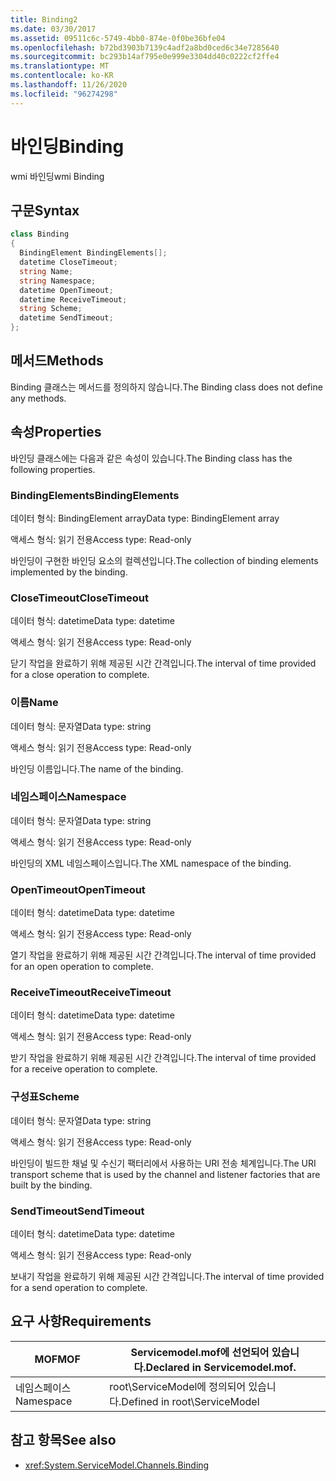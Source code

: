 ```yaml
---
title: Binding2
ms.date: 03/30/2017
ms.assetid: 09511c6c-5749-4bb0-874e-0f0be36bfe04
ms.openlocfilehash: b72bd3903b7139c4adf2a8bd0ced6c34e7285640
ms.sourcegitcommit: bc293b14af795e0e999e3304dd40c0222cf2ffe4
ms.translationtype: MT
ms.contentlocale: ko-KR
ms.lasthandoff: 11/26/2020
ms.locfileid: "96274298"
---
```

# <a name="binding"></a><span data-ttu-id="b203c-102">바인딩</span><span class="sxs-lookup"><span data-stu-id="b203c-102">Binding</span></span>

<span data-ttu-id="b203c-103">wmi 바인딩</span><span class="sxs-lookup"><span data-stu-id="b203c-103">wmi Binding</span></span>  
  
## <a name="syntax"></a><span data-ttu-id="b203c-104">구문</span><span class="sxs-lookup"><span data-stu-id="b203c-104">Syntax</span></span>  
  
```csharp
class Binding  
{  
  BindingElement BindingElements[];  
  datetime CloseTimeout;  
  string Name;  
  string Namespace;  
  datetime OpenTimeout;  
  datetime ReceiveTimeout;  
  string Scheme;  
  datetime SendTimeout;  
};  
```  
  
## <a name="methods"></a><span data-ttu-id="b203c-105">메서드</span><span class="sxs-lookup"><span data-stu-id="b203c-105">Methods</span></span>  

 <span data-ttu-id="b203c-106">Binding 클래스는 메서드를 정의하지 않습니다.</span><span class="sxs-lookup"><span data-stu-id="b203c-106">The Binding class does not define any methods.</span></span>  
  
## <a name="properties"></a><span data-ttu-id="b203c-107">속성</span><span class="sxs-lookup"><span data-stu-id="b203c-107">Properties</span></span>  

 <span data-ttu-id="b203c-108">바인딩 클래스에는 다음과 같은 속성이 있습니다.</span><span class="sxs-lookup"><span data-stu-id="b203c-108">The Binding class has the following properties.</span></span>  
  
### <a name="bindingelements"></a><span data-ttu-id="b203c-109">BindingElements</span><span class="sxs-lookup"><span data-stu-id="b203c-109">BindingElements</span></span>  

 <span data-ttu-id="b203c-110">데이터 형식: BindingElement array</span><span class="sxs-lookup"><span data-stu-id="b203c-110">Data type: BindingElement array</span></span>  
  
 <span data-ttu-id="b203c-111">액세스 형식: 읽기 전용</span><span class="sxs-lookup"><span data-stu-id="b203c-111">Access type: Read-only</span></span>  
  
 <span data-ttu-id="b203c-112">바인딩이 구현한 바인딩 요소의 컬렉션입니다.</span><span class="sxs-lookup"><span data-stu-id="b203c-112">The collection of binding elements implemented by the binding.</span></span>  
  
### <a name="closetimeout"></a><span data-ttu-id="b203c-113">CloseTimeout</span><span class="sxs-lookup"><span data-stu-id="b203c-113">CloseTimeout</span></span>  

 <span data-ttu-id="b203c-114">데이터 형식: datetime</span><span class="sxs-lookup"><span data-stu-id="b203c-114">Data type: datetime</span></span>  
  
 <span data-ttu-id="b203c-115">액세스 형식: 읽기 전용</span><span class="sxs-lookup"><span data-stu-id="b203c-115">Access type: Read-only</span></span>  
  
 <span data-ttu-id="b203c-116">닫기 작업을 완료하기 위해 제공된 시간 간격입니다.</span><span class="sxs-lookup"><span data-stu-id="b203c-116">The interval of time provided for a close operation to complete.</span></span>  
  
### <a name="name"></a><span data-ttu-id="b203c-117">이름</span><span class="sxs-lookup"><span data-stu-id="b203c-117">Name</span></span>  

 <span data-ttu-id="b203c-118">데이터 형식: 문자열</span><span class="sxs-lookup"><span data-stu-id="b203c-118">Data type: string</span></span>  
  
 <span data-ttu-id="b203c-119">액세스 형식: 읽기 전용</span><span class="sxs-lookup"><span data-stu-id="b203c-119">Access type: Read-only</span></span>  
  
 <span data-ttu-id="b203c-120">바인딩 이름입니다.</span><span class="sxs-lookup"><span data-stu-id="b203c-120">The name of the binding.</span></span>  
  
### <a name="namespace"></a><span data-ttu-id="b203c-121">네임스페이스</span><span class="sxs-lookup"><span data-stu-id="b203c-121">Namespace</span></span>  

 <span data-ttu-id="b203c-122">데이터 형식: 문자열</span><span class="sxs-lookup"><span data-stu-id="b203c-122">Data type: string</span></span>  
  
 <span data-ttu-id="b203c-123">액세스 형식: 읽기 전용</span><span class="sxs-lookup"><span data-stu-id="b203c-123">Access type: Read-only</span></span>  
  
 <span data-ttu-id="b203c-124">바인딩의 XML 네임스페이스입니다.</span><span class="sxs-lookup"><span data-stu-id="b203c-124">The XML namespace of the binding.</span></span>  
  
### <a name="opentimeout"></a><span data-ttu-id="b203c-125">OpenTimeout</span><span class="sxs-lookup"><span data-stu-id="b203c-125">OpenTimeout</span></span>  

 <span data-ttu-id="b203c-126">데이터 형식: datetime</span><span class="sxs-lookup"><span data-stu-id="b203c-126">Data type: datetime</span></span>  
  
 <span data-ttu-id="b203c-127">액세스 형식: 읽기 전용</span><span class="sxs-lookup"><span data-stu-id="b203c-127">Access type: Read-only</span></span>  
  
 <span data-ttu-id="b203c-128">열기 작업을 완료하기 위해 제공된 시간 간격입니다.</span><span class="sxs-lookup"><span data-stu-id="b203c-128">The interval of time provided for an open operation to complete.</span></span>  
  
### <a name="receivetimeout"></a><span data-ttu-id="b203c-129">ReceiveTimeout</span><span class="sxs-lookup"><span data-stu-id="b203c-129">ReceiveTimeout</span></span>  

 <span data-ttu-id="b203c-130">데이터 형식: datetime</span><span class="sxs-lookup"><span data-stu-id="b203c-130">Data type: datetime</span></span>  
  
 <span data-ttu-id="b203c-131">액세스 형식: 읽기 전용</span><span class="sxs-lookup"><span data-stu-id="b203c-131">Access type: Read-only</span></span>  
  
 <span data-ttu-id="b203c-132">받기 작업을 완료하기 위해 제공된 시간 간격입니다.</span><span class="sxs-lookup"><span data-stu-id="b203c-132">The interval of time provided for a receive operation to complete.</span></span>  
  
### <a name="scheme"></a><span data-ttu-id="b203c-133">구성표</span><span class="sxs-lookup"><span data-stu-id="b203c-133">Scheme</span></span>  

 <span data-ttu-id="b203c-134">데이터 형식: 문자열</span><span class="sxs-lookup"><span data-stu-id="b203c-134">Data type: string</span></span>  
  
 <span data-ttu-id="b203c-135">액세스 형식: 읽기 전용</span><span class="sxs-lookup"><span data-stu-id="b203c-135">Access type: Read-only</span></span>  
  
 <span data-ttu-id="b203c-136">바인딩이 빌드한 채널 및 수신기 팩터리에서 사용하는 URI 전송 체계입니다.</span><span class="sxs-lookup"><span data-stu-id="b203c-136">The URI transport scheme that is used by the channel and listener factories that are built by the binding.</span></span>  
  
### <a name="sendtimeout"></a><span data-ttu-id="b203c-137">SendTimeout</span><span class="sxs-lookup"><span data-stu-id="b203c-137">SendTimeout</span></span>  

 <span data-ttu-id="b203c-138">데이터 형식: datetime</span><span class="sxs-lookup"><span data-stu-id="b203c-138">Data type: datetime</span></span>  
  
 <span data-ttu-id="b203c-139">액세스 형식: 읽기 전용</span><span class="sxs-lookup"><span data-stu-id="b203c-139">Access type: Read-only</span></span>  
  
 <span data-ttu-id="b203c-140">보내기 작업을 완료하기 위해 제공된 시간 간격입니다.</span><span class="sxs-lookup"><span data-stu-id="b203c-140">The interval of time provided for a send operation to complete.</span></span>  
  
## <a name="requirements"></a><span data-ttu-id="b203c-141">요구 사항</span><span class="sxs-lookup"><span data-stu-id="b203c-141">Requirements</span></span>  
  
|<span data-ttu-id="b203c-142">MOF</span><span class="sxs-lookup"><span data-stu-id="b203c-142">MOF</span></span>|<span data-ttu-id="b203c-143">Servicemodel.mof에 선언되어 있습니다.</span><span class="sxs-lookup"><span data-stu-id="b203c-143">Declared in Servicemodel.mof.</span></span>|  
|---------|-----------------------------------|  
|<span data-ttu-id="b203c-144">네임스페이스</span><span class="sxs-lookup"><span data-stu-id="b203c-144">Namespace</span></span>|<span data-ttu-id="b203c-145">root\ServiceModel에 정의되어 있습니다.</span><span class="sxs-lookup"><span data-stu-id="b203c-145">Defined in root\ServiceModel</span></span>|  
  
## <a name="see-also"></a><span data-ttu-id="b203c-146">참고 항목</span><span class="sxs-lookup"><span data-stu-id="b203c-146">See also</span></span>

- <xref:System.ServiceModel.Channels.Binding>
